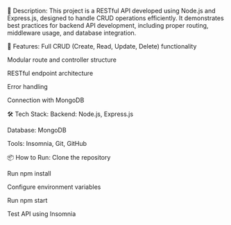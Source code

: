 📝 Description:
This project is a RESTful API developed using Node.js and Express.js, designed to handle CRUD operations efficiently. It demonstrates best practices for backend API development, including proper routing, middleware usage, and database integration.

🚀 Features:
Full CRUD (Create, Read, Update, Delete) functionality

Modular route and controller structure

RESTful endpoint architecture

Error handling

Connection with MongoDB 

🛠️ Tech Stack:
Backend: Node.js, Express.js

Database: MongoDB

Tools: Insomnia, Git, GitHub

📦 How to Run:
Clone the repository

Run npm install

Configure environment variables

Run npm start

Test API using Insomnia 
